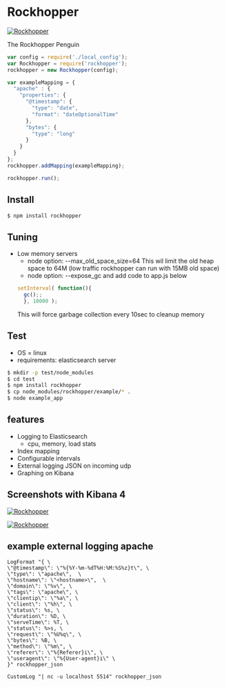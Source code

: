 # Rockhopper 

[![Rockhopper](http://mario.verbelen.org/img/Rockhopper_Penguin_32.png)](https://github.com/MarioVerbelen/rockhopper)

The Rockhopper Penguin

```js
var config = require('./local_config');
var Rockhopper = require('rockhopper');
rockhopper = new Rockhopper(config);

var exampleMapping = {
  "apache" : {
    "properties": {
      "@timestamp": {
        "type": "date",
        "format": "dateOptionalTime"
      },
      "bytes": {
        "type": "long"
      }
    }
  }
};
rockhopper.addMapping(exampleMapping);

rockhopper.run();
```

## Install

```bash
$ npm install rockhopper
```
## Tuning

  * Low memory servers
    * node option: --max_old_space_size=64
      This wil limit the old heap space to 64M (low traffic rockhopper can run with 15MB old space)
    * node option: --expose_gc and add code to app.js below
    ```javascript
    setInterval( function(){
      gc();;
      }, 10000 );
    ```
      This will force garbage collection every 10sec to cleanup memory 

## Test

* OS = linux
* requirements: elasticsearch server

```bash
$ mkdir -p test/node_modules
$ cd test
$ npm install rockhopper
$ cp node_modules/rockhopper/example/* .
$ node example_app
```

## features

  * Logging to Elasticsearch
    *  cpu, memory, load stats
  * Index mapping
  * Configurable intervals
  * External logging JSON on incoming udp
  * Graphing on Kibana

## Screenshots with Kibana 4

[![Rockhopper](http://mario.verbelen.org/img/kibana4_dashboard_ApacheLog_example_512.png)](http://mario.verbelen.org/img/kibana4_dashboard_ApacheLog_example.png)

[![Rockhopper](http://mario.verbelen.org/img/kibana4_dashboard_example_512.png)](http://mario.verbelen.org/img/kibana4_dashboard_example.png)

## example external logging apache

```
LogFormat "{ \
\"@timestamp\": \"%{%Y-%m-%dT%H:%M:%S%z}t\", \
\"type\": \"apache\",  \
\"hostname\": \"<hostname>\",  \
\"domain\": \"%v\", \
\"tags\": \"apache\", \
\"clientip\": \"%a\", \
\"client\": \"%h\", \
\"status\": %s, \
\"duration\": %D, \
\"serveTime\": %T, \
\"status\": %>s, \
\"request\": \"%U%q\", \
\"bytes\": %B, \
\"method\": \"%m\", \
\"referer\": \"%{Referer}i\", \
\"useragent\": \"%{User-agent}i\" \
}" rockhopper_json

CustomLog "| nc -u localhost 5514" rockhopper_json
```
